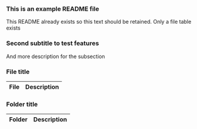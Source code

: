 ### This is an example README file
This README already exists so this text should be retained. Only a file table exists

### Second subtitle to test features
And more description for the subsection

### File title

| File | Description |
| ----------- | ----------- |

### Folder title

| Folder | Description |
| ----------- | ----------- |

